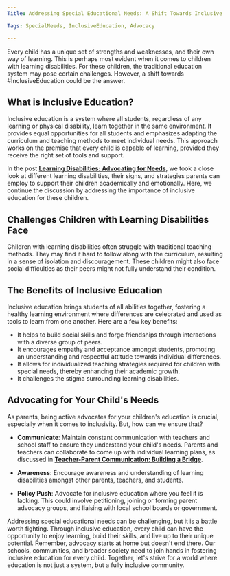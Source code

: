 ```yaml
---
Title: Addressing Special Educational Needs: A Shift Towards Inclusive Education 

Tags: SpecialNeeds, InclusiveEducation, Advocacy

---
```


Every child has a unique set of strengths and weaknesses, and their own way of learning. This is perhaps most evident when it comes to children with learning disabilities. For these children, the traditional education system may pose certain challenges. However, a shift towards #InclusiveEducation could be the answer.

## What is Inclusive Education?

Inclusive education is a system where all students, regardless of any learning or physical disability, learn together in the same environment. It provides equal opportunities for all students and emphasizes adapting the curriculum and teaching methods to meet individual needs. This approach works on the premise that every child is capable of learning, provided they receive the right set of tools and support.

In the post **[Learning Disabilities: Advocating for Needs](/xedublog/education-fundamentals/learning-disabilities-advocating-for-needs.md)**, we took a close look at different learning disabilities, their signs, and strategies parents can employ to support their children academically and emotionally. Here, we continue the discussion by addressing the importance of inclusive education for these children.

## Challenges Children with Learning Disabilities Face

Children with learning disabilities often struggle with traditional teaching methods. They may find it hard to follow along with the curriculum, resulting in a sense of isolation and discouragement. These children might also face social difficulties as their peers might not fully understand their condition.

## The Benefits of Inclusive Education

Inclusive education brings students of all abilities together, fostering a healthy learning environment where differences are celebrated and used as tools to learn from one another. Here are a few key benefits:

- It helps to build social skills and forge friendships through interactions with a diverse group of peers.
- It encourages empathy and acceptance amongst students, promoting an understanding and respectful attitude towards individual differences.
- It allows for individualized teaching strategies required for children with special needs, thereby enhancing their academic growth.
- It challenges the stigma surrounding learning disabilities.

## Advocating for Your Child's Needs

As parents, being active advocates for your children's education is crucial, especially when it comes to inclusivity. But, how can we ensure that?

- **Communicate**: Maintain constant communication with teachers and school staff to ensure they understand your child's needs. Parents and teachers can collaborate to come up with individual learning plans, as discussed in **[Teacher-Parent Communication: Building a Bridge](/xedublog/parental-engagement/teacher-parent-communication-building-a-bridge.md)**.

- **Awareness**: Encourage awareness and understanding of learning disabilities amongst other parents, teachers, and students.

- **Policy Push**: Advocate for inclusive education where you feel it is lacking. This could involve petitioning, joining or forming parent advocacy groups, and liaising with local school boards or government.

Addressing special educational needs can be challenging, but it is a battle worth fighting. Through inclusive education, every child can have the opportunity to enjoy learning, build their skills, and live up to their unique potential. Remember, advocacy starts at home but doesn't end there. Our schools, communities, and broader society need to join hands in fostering inclusive education for every child. Together, let's strive for a world where education is not just a system, but a fully inclusive community.